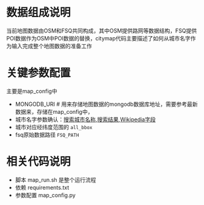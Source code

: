 # 数据组成说明
当前地图数据由OSM和FSQ共同构成，其中OSM提供路网等数据结构，FSQ提供POI数据作为OSM中POI数据的替换，citymap代码主要描述了如何从城市名字作为输入完成整个地图数据的准备工作

# 关键参数配置
主要是map_config中
- MONGODB_URI # 用来存储地图数据的mongodb数据库地址，需要参考最新数据来，存储在map_config中，
- 城市名字参数确认：[搜索城市名称](../assets/osm-map-p1.png),[搜索结果](../assets/osm-map-p1.png),[Wikipedia字段](../assets/osm-map-p3.png)
- 城市对应经纬度范围的 `all_bbox`
- fsq原始数据路径 `FSQ_PATH`


# 相关代码说明
- 脚本 map_run.sh 是整个运行流程
- 依赖 requirements.txt
- 参数配置 map_config.py
